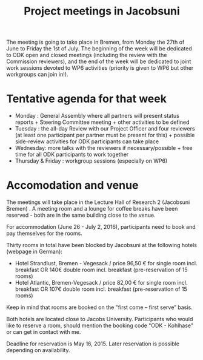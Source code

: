﻿---
layout: post
title: Project meetings in Jacobsuni
---

The meeting is going to take place in Bremen, from Monday the 27th of June to Friday the 1st of July. The beginning of the week will be dedicated to ODK open and closed meetings (including the review with the Commission reviewers), and the end of the week will be dedicated to joint work sessions devoted to WP6 activities (priority is given to WP6 but other workgroups can join in!).

# Tentative agenda for that week

- Monday : General Assembly where all partners will present status reports + Steering Committee meeting + other activities to be defined
- Tuesday : the all-day Review with our Project Officer and four reviewers (at least one participant per partner must be present for this) + possible side-review activities for ODK participants can take place 
- Wednesday: more talks with the reviewers if necessary/possible + free time for all ODK participants to work together 
- Thursday & Friday : workgroup sessions (especially on WP6)


# Accomodation and venue

The meetings will take place in the Lecture Hall of Research 2 (Jacobsuni Bremen) . 
A meeting room and a lounge for coffee breaks have been reserved - both are in the same building close to the venue.  

For accommodation (June 26 - July 2, 2016), participants need to book and pay themselves for the rooms.

Thirty rooms in total have been blocked by Jacobsuni at the following hotels (webpage in German): 
- Hotel Strandlust, Bremen - Vegesack / price 96,50 € for single room incl. breakfast OR 140€ double room incl. breakfast (pre-reservation of 15 rooms) 
- Hotel Atlantic, Bremen-Vegesack /  price 82,00 € for single room incl. breakfast OR 107€ double room incl. breakfast (pre-reservation of 15 rooms) 

Keep in mind that rooms are booked on the "first come – first serve” basis.

Both hotels are located close to Jacobs University. Participants who would like to reserve a room, should mention the booking code "ODK - Kohlhase" or can get in contact with me.

Deadline for reservation is May 16, 2015. Later reservation is possible depending on availability. 
